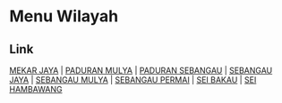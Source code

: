 # Menu Wilayah

## Link

[MEKAR JAYA](https://github.com/gigit-pemilu/pemilu-2024-62-kalimantan-tengah/tree/main/pilpres/hitung-suara/sub/62-kalimantan-tengah/sub/11-pulang-pisau/sub/08-sebangau-kuala/sub/2005-mekar-jaya)
 | 
[PADURAN MULYA](https://github.com/gigit-pemilu/pemilu-2024-62-kalimantan-tengah/tree/main/pilpres/hitung-suara/sub/62-kalimantan-tengah/sub/11-pulang-pisau/sub/08-sebangau-kuala/sub/2002-paduran-mulya)
 | 
[PADURAN SEBANGAU](https://github.com/gigit-pemilu/pemilu-2024-62-kalimantan-tengah/tree/main/pilpres/hitung-suara/sub/62-kalimantan-tengah/sub/11-pulang-pisau/sub/08-sebangau-kuala/sub/2001-paduran-sebangau)
 | 
[SEBANGAU JAYA](https://github.com/gigit-pemilu/pemilu-2024-62-kalimantan-tengah/tree/main/pilpres/hitung-suara/sub/62-kalimantan-tengah/sub/11-pulang-pisau/sub/08-sebangau-kuala/sub/2006-sebangau-jaya)
 | 
[SEBANGAU MULYA](https://github.com/gigit-pemilu/pemilu-2024-62-kalimantan-tengah/tree/main/pilpres/hitung-suara/sub/62-kalimantan-tengah/sub/11-pulang-pisau/sub/08-sebangau-kuala/sub/2003-sebangau-mulya)
 | 
[SEBANGAU PERMAI](https://github.com/gigit-pemilu/pemilu-2024-62-kalimantan-tengah/tree/main/pilpres/hitung-suara/sub/62-kalimantan-tengah/sub/11-pulang-pisau/sub/08-sebangau-kuala/sub/2004-sebangau-permai)
 | 
[SEI BAKAU](https://github.com/gigit-pemilu/pemilu-2024-62-kalimantan-tengah/tree/main/pilpres/hitung-suara/sub/62-kalimantan-tengah/sub/11-pulang-pisau/sub/08-sebangau-kuala/sub/2008-sei-bakau)
 | 
[SEI HAMBAWANG](https://github.com/gigit-pemilu/pemilu-2024-62-kalimantan-tengah/tree/main/pilpres/hitung-suara/sub/62-kalimantan-tengah/sub/11-pulang-pisau/sub/08-sebangau-kuala/sub/2007-sei-hambawang)

